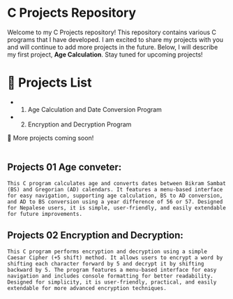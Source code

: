 # C Projects Repository

Welcome to my C Projects repository! This repository contains various C programs that I have developed. I am excited to share my projects with you and will continue to add more projects in the future. Below, I will describe my first project, **Age Calculation**. Stay tuned for upcoming projects!

# 📌 Projects List

* 1. Age Calculation and Date Conversion Program  
* 2. Encryption and Decryption Program  

🚀 More projects coming soon!
<br><br>



## Projects 01  Age conveter:

```
This C program calculates age and converts dates between Bikram Sambat (BS) and Gregorian (AD) calendars. It features a menu-based interface for easy navigation, supporting age calculation, BS to AD conversion, and AD to BS conversion using a year difference of 56 or 57. Designed for Nepalese users, it is simple, user-friendly, and easily extendable for future improvements.
```

## Projects 02 Encryption and Decryption:
```
This C program performs encryption and decryption using a simple Caesar Cipher (+5 shift) method. It allows users to encrypt a word by shifting each character forward by 5 and decrypt it by shifting backward by 5. The program features a menu-based interface for easy navigation and includes console formatting for better readability. Designed for simplicity, it is user-friendly, practical, and easily extendable for more advanced encryption techniques.
```